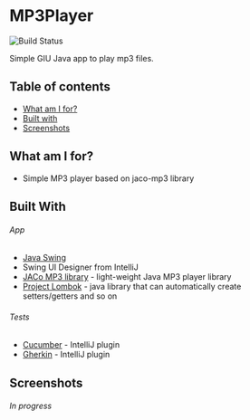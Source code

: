 # MP3Player 

![Build Status](https://travis-ci.com/Wuszek/Java3Exercise.svg?token=qwXjy3hJBFKyzysCpz3i&branch=master&status=passed)

Simple GIU Java app to play mp3 files. 

## Table of contents
* [What am I for?](#what-am-i-for)
* [Built with](#built-with)
* [Screenshots](#screenshots)

## What am I for?
  - Simple MP3 player based on jaco-mp3 library 

  
## Built With
###### App
  - [Java Swing](https://docs.oracle.com/javase/7/docs/api/javax/swing/package-summary.html)
  - Swing UI Designer from IntelliJ
  - [JACo MP3 library](http://jacomp3player.sourceforge.net/) - light-weight Java MP3 player library
  - [Project Lombok](https://projectlombok.org/) -  java library that can automatically create setters/getters and so on
###### Tests
  - [Cucumber](https://cucumber.io/) - IntelliJ plugin
  - [Gherkin](https://cucumber.io/docs/gherkin/) - IntelliJ plugin
  
## Screenshots  
  
  ###### In progress
  
